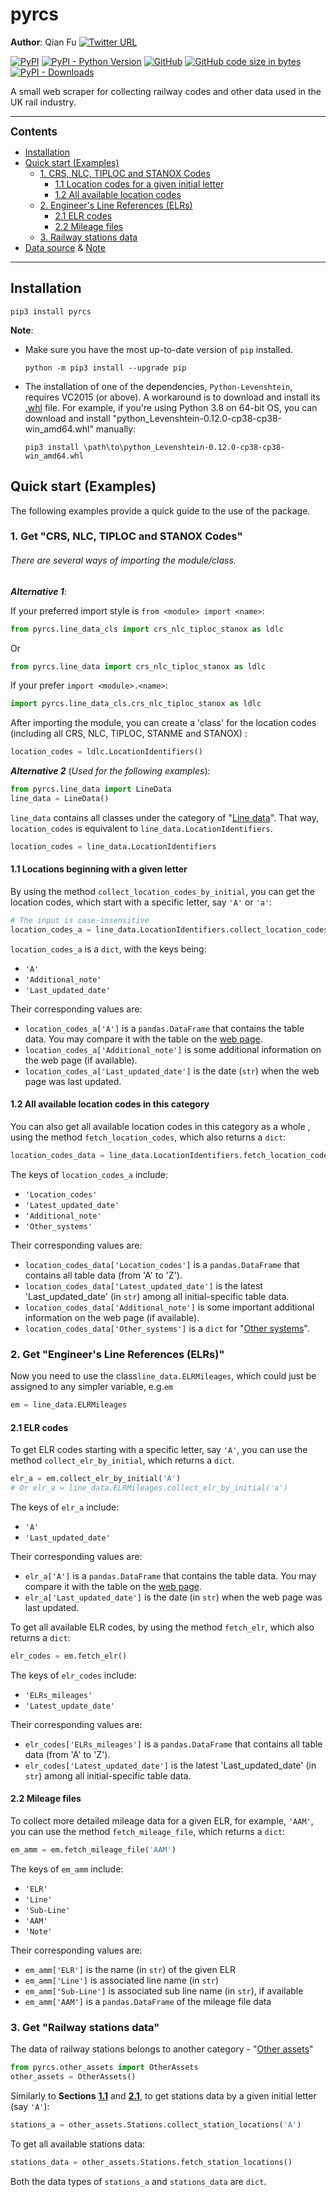 # pyrcs

**Author**: Qian Fu [![Twitter URL](https://img.shields.io/twitter/url/https/twitter.com/Qian_Fu?label=Follow&style=social)](https://twitter.com/Qian_Fu) 

[![PyPI](https://img.shields.io/pypi/v/pyrcs?color=important&label=PyPI)](https://pypi.org/project/pyrcs/)
[![PyPI - Python Version](https://img.shields.io/pypi/pyversions/pyrcs?color=informational&label=Python)](https://www.python.org/downloads/)
[![GitHub](https://img.shields.io/pypi/l/pyrcs?color=green&label=License)](https://github.com/mikeqfu/pyrcs/blob/master/LICENSE)
[![GitHub code size in bytes](https://img.shields.io/github/languages/code-size/mikeqfu/pyrcs?color=yellowgreen&label=Code%20size)](https://github.com/mikeqfu/pyrcs/tree/master/pyrcs)
[![PyPI - Downloads](https://img.shields.io/pypi/dm/pyrcs?color=yellow&label=Downloads)](https://pypistats.org/packages/pyrcs)

A small web scraper for collecting railway codes and other data used in the UK rail industry. 



---

**<span style="font-size:larger;">Contents</span>**

- [Installation](#installation)
- [Quick start (Examples)](#quick-start-examples)
  - [1. CRS, NLC, TIPLOC and STANOX Codes](#crs-nlc-tiploc-and-stanox-codes)
    - [1.1  Location codes for a given initial letter](#locations-beginning-with-a-given-letter)
    - [1.2  All available location codes](#all-available-location-codes)
  - [2. Engineer's Line References (ELRs)](#elr)
    - [2.1  ELR codes](#elr-codes)
    - [2.2  Mileage files](#mileage-files)
  - [3. Railway stations data](#railway-stations-data)
- [Data source](http://www.railwaycodes.org.uk/misc/acknowledgements.shtm) & [Note](http://www.railwaycodes.org.uk/misc/contributing.shtm)

---



## Installation

```
pip3 install pyrcs
```

**Note**: 

* Make sure you have the most up-to-date version of `pip` installed.

  ```
  python -m pip3 install --upgrade pip
  ```

* The installation of one of the dependencies, `Python-Levenshtein`, requires VC2015 (or above). A workaround is to download and install its [.whl](https://www.lfd.uci.edu/~gohlke/pythonlibs/#python-levenshtein) file. For example, if you're using Python 3.8 on 64-bit OS, you can download and install "python_Levenshtein-0.12.0-cp38-cp38-win_amd64.whl" manually: 

  ```
  pip3 install \path\to\python_Levenshtein-0.12.0-cp38-cp38-win_amd64.whl
  ```



## Quick start (Examples) <a name="quick-start-examples"></a>

The following examples provide a quick guide to the use of the package.



### 1.  Get "CRS, NLC, TIPLOC and STANOX Codes" <a name="crs-nlc-tiploc-and-stanox-codes"></a>

###### There are several ways of importing the module/class. 

***Alternative 1***: 

If your preferred import style is `from <module> import <name>`:

```python
from pyrcs.line_data_cls import crs_nlc_tiploc_stanox as ldlc
```

Or

```python
from pyrcs.line_data import crs_nlc_tiploc_stanox as ldlc
```

If your prefer `import <module>.<name>`:

```python
import pyrcs.line_data_cls.crs_nlc_tiploc_stanox as ldlc
```

After importing the module, you can create a 'class' for the location codes (including all CRS, NLC, TIPLOC, STANME and STANOX) :

```python
location_codes = ldlc.LocationIdentifiers()
```

***Alternative 2*** (*Used for the following examples*):

```python
from pyrcs.line_data import LineData
line_data = LineData()
```

`line_data` contains all classes under the category of "[Line data](http://www.railwaycodes.org.uk/linedatamenu.shtm)". That way, `location_codes` is equivalent to `line_data.LocationIdentifiers`.

```python
location_codes = line_data.LocationIdentifiers
```



#### 1.1  Locations beginning with a given letter <a name="locations-beginning-with-a-given-letter"></a>

By using the method `collect_location_codes_by_initial`, you can get the location codes, which start with a specific letter, say `'A'` or `'a'`: 

```python
# The input is case-insensitive
location_codes_a = line_data.LocationIdentifiers.collect_location_codes_by_initial('A')
```

`location_codes_a` is a `dict`, with the keys being: 

* `'A'`
* `'Additional_note'`
* `'Last_updated_date'`

Their corresponding values are:

* `location_codes_a['A']`  is a `pandas.DataFrame` that contains the table data. You may compare it with the table on the [web page](http://www.railwaycodes.org.uk/crs/CRSa.shtm).
* `location_codes_a['Additional_note']` is some additional information on the web page (if available).
* `location_codes_a['Last_updated_date']` is the date (`str`) when the web page was last updated.



#### 1.2  All available location codes in this category <a name="all-available-location-codes"></a>

You can also get all available location codes in this category as a whole , using the method `fetch_location_codes`, which also returns a `dict`:

```python
location_codes_data = line_data.LocationIdentifiers.fetch_location_codes()
```

The keys of `location_codes_a` include: 

- `'Location_codes'`
- `'Latest_updated_date'` 
- `'Additional_note'`
- `'Other_systems'`

Their corresponding values are:

- `location_codes_data['Location_codes']`  is a `pandas.DataFrame` that contains all table data (from 'A' to 'Z').
- `location_codes_data['Latest_updated_date']` is the latest 'Last_updated_date' (in `str`) among all initial-specific table data.
- `location_codes_data['Additional_note']` is some important additional information on the web page (if available).
- `location_codes_data['Other_systems']` is a `dict` for "[Other systems](http://www.railwaycodes.org.uk/crs/CRS1.shtm)".



### 2.  Get "Engineer's Line References (ELRs)" <a name="elr"></a>

Now you need to use the class`line_data.ELRMileages`, which could just be assigned to any simpler variable, e.g.`em`

```python
em = line_data.ELRMileages
```



#### 2.1  ELR codes <a name="elr-codes"></a>

To get ELR codes starting with a specific letter, say `'A'`, you can use the method `collect_elr_by_initial`, which returns a `dict`. 

```python
elr_a = em.collect_elr_by_initial('A')  
# Or elr_a = line_data.ELRMileages.collect_elr_by_initial('a')
```

The keys of `elr_a` include: 

- `'A'`
- `'Last_updated_date'`

Their corresponding values are:

- `elr_a['A']`  is a `pandas.DataFrame` that contains the table data. You may compare it with the table on the [web page](http://www.railwaycodes.org.uk/elrs/elra.shtm).
- `elr_a['Last_updated_date']` is the date (in `str`) when the web page was last updated.

To get all available ELR codes, by using the method `fetch_elr`, which also returns a `dict`:

```python
elr_codes = em.fetch_elr()
```

The keys of `elr_codes` include: 

- `'ELRs_mileages'`
- `'Latest_update_date'`

Their corresponding values are:

- `elr_codes['ELRs_mileages']`  is a `pandas.DataFrame` that contains all table data (from 'A' to 'Z').
- `elr_codes['Latest_updated_date']` is the latest 'Last_updated_date' (in `str`) among all initial-specific table data.



#### 2.2  Mileage files <a name="mileage-files"></a>

To collect more detailed mileage data for a given ELR, for example, `'AAM'`, you can use the method `fetch_mileage_file`, which returns a `dict`:

```python
em_amm = em.fetch_mileage_file('AAM')
```

The keys of `em_amm` include: 

- `'ELR'`
- `'Line'`
- `'Sub-Line'`
- `'AAM'`
- `'Note'`

Their corresponding values are:

- `em_amm['ELR']`  is the name (in `str`) of the given ELR
- `em_amm['Line']` is associated line name (in `str`) 
- `em_amm['Sub-Line']` is associated sub line name (in `str`), if available
- `em_amm['AAM']` is a `pandas.DataFrame` of the mileage file data



### 3.  Get "Railway stations data" <a name="railway-stations-data"></a>

The data of railway stations belongs to another category - "[Other assets](http://www.railwaycodes.org.uk/otherassetsmenu.shtm)"

```python
from pyrcs.other_assets import OtherAssets
other_assets = OtherAssets()
```

Similarly to **Sections** [**1.1**](#locations-beginning-with-a-given-letter) and [**2.1**](#elr-codes), to get stations data by a given initial letter (say `'A'`):

```python
stations_a = other_assets.Stations.collect_station_locations('A')
```

To get all available stations data:

```python
stations_data = other_assets.Stations.fetch_station_locations()
```

Both the data types of `stations_a` and `stations_data` are `dict`. 

